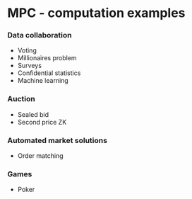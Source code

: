 # MPC - computation examples


### Data collaboration

 - Voting   
 - Millionaires problem   
 - Surveys   
 - Confidential statistics
 - Machine learning

### Auction

 - Sealed bid
 - Second price ZK

### Automated market solutions

- Order matching   

### Games

- Poker   


